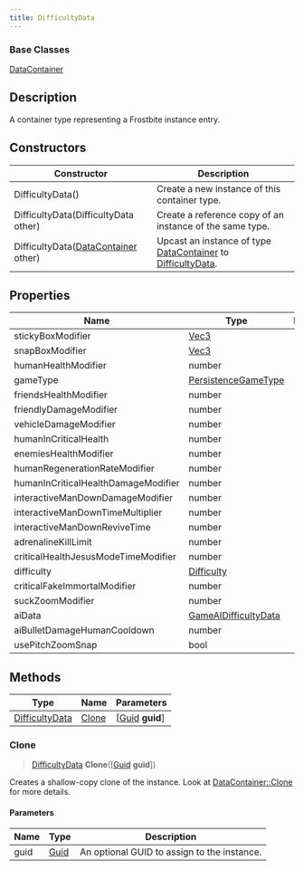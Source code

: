 ```yaml
---
title: DifficultyData
---
```

### Base Classes

[DataContainer](/vext/ref/shared/class/datacontainer)

## Description

A container type representing a Frostbite instance entry.

## Constructors

| Constructor                                                               | Description                                                                                                         |
| ------------------------------------------------------------------------- | ------------------------------------------------------------------------------------------------------------------- |
| DifficultyData()                                                          | Create a new instance of this container type.                                                                       |
| DifficultyData(DifficultyData other)                                      | Create a reference copy of an instance of the same type.                                                            |
| DifficultyData([DataContainer](/vext/ref/shared/class/datacontainer) other) | Upcast an instance of type [DataContainer](/vext/ref/shared/class/datacontainer) to [DifficultyData](/vext/ref/fb/difficultydata/). |

## Properties

| Name                                | Type                                         | Description |
| ----------------------------------- | -------------------------------------------- | ----------- |
| stickyBoxModifier                   | [Vec3](/vext/ref/shared/class/vec3)            |             |
| snapBoxModifier                     | [Vec3](/vext/ref/shared/class/vec3)            |             |
| humanHealthModifier                 | number                                       |             |
| gameType                            | [PersistenceGameType](/vext/ref/fb/persistencegametype/)   |             |
| friendsHealthModifier               | number                                       |             |
| friendlyDamageModifier              | number                                       |             |
| vehicleDamageModifier               | number                                       |             |
| humanInCriticalHealth               | number                                       |             |
| enemiesHealthModifier               | number                                       |             |
| humanRegenerationRateModifier       | number                                       |             |
| humanInCriticalHealthDamageModifier | number                                       |             |
| interactiveManDownDamageModifier    | number                                       |             |
| interactiveManDownTimeMultiplier    | number                                       |             |
| interactiveManDownReviveTime        | number                                       |             |
| adrenalineKillLimit                 | number                                       |             |
| criticalHealthJesusModeTimeModifier | number                                       |             |
| difficulty                          | [Difficulty](/vext/ref/fb/difficulty/)                     |             |
| criticalFakeImmortalModifier        | number                                       |             |
| suckZoomModifier                    | number                                       |             |
| aiData                              | [GameAIDifficultyData](/vext/ref/fb/gameaidifficultydata/) |             |
| aiBulletDamageHumanCooldown         | number                                       |             |
| usePitchZoomSnap                    | bool                                         |             |

## Methods

| Type                             | Name            | Parameters                                     |
| -------------------------------- | --------------- | ---------------------------------------------- |
| [DifficultyData](/vext/ref/fb/difficultydata/) | [Clone](#clone) | \[[Guid](/vext/ref/shared/class/guid) **guid**\] |

### Clone

> [DifficultyData](/vext/ref/fb/difficultydata/) **Clone**(\[[Guid](/vext/ref/shared/class/guid) **guid**\])

Creates a shallow-copy clone of the instance. Look at [DataContainer::Clone](/vext/ref/shared/class/datacontainer#clone) for more details.

#### Parameters

| Name | Type         | Description                                 |
| ---- | ------------ | ------------------------------------------- |
| guid | [Guid](/vext/ref/shared/class/guid/) | An optional GUID to assign to the instance. |
